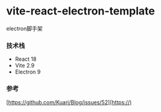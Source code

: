 # vite-react-electron-template

electron脚手架

### 技术栈

* React 18
* Vite 2.9
* Electron 9

### 参考

[https://github.com/Kuari/Blog/issues/52](https://)
